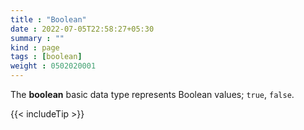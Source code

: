 ```yaml
---
title : "Boolean"
date : 2022-07-05T22:58:27+05:30
summary : ""
kind : page 
tags : [boolean]
weight : 0502020001
---
```


The **boolean** basic data type represents Boolean values; `true`, `false`.

<!--more-->

{{< includeTip >}}
